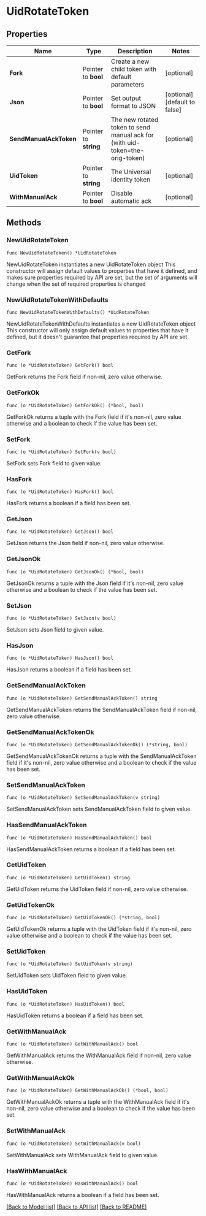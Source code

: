 # UidRotateToken

## Properties

Name | Type | Description | Notes
------------ | ------------- | ------------- | -------------
**Fork** | Pointer to **bool** | Create a new child token with default parameters | [optional] 
**Json** | Pointer to **bool** | Set output format to JSON | [optional] [default to false]
**SendManualAckToken** | Pointer to **string** | The new rotated token to send manual ack for (with uid-token&#x3D;the-orig-token) | [optional] 
**UidToken** | Pointer to **string** | The Universal identity token | [optional] 
**WithManualAck** | Pointer to **bool** | Disable automatic ack | [optional] 

## Methods

### NewUidRotateToken

`func NewUidRotateToken() *UidRotateToken`

NewUidRotateToken instantiates a new UidRotateToken object
This constructor will assign default values to properties that have it defined,
and makes sure properties required by API are set, but the set of arguments
will change when the set of required properties is changed

### NewUidRotateTokenWithDefaults

`func NewUidRotateTokenWithDefaults() *UidRotateToken`

NewUidRotateTokenWithDefaults instantiates a new UidRotateToken object
This constructor will only assign default values to properties that have it defined,
but it doesn't guarantee that properties required by API are set

### GetFork

`func (o *UidRotateToken) GetFork() bool`

GetFork returns the Fork field if non-nil, zero value otherwise.

### GetForkOk

`func (o *UidRotateToken) GetForkOk() (*bool, bool)`

GetForkOk returns a tuple with the Fork field if it's non-nil, zero value otherwise
and a boolean to check if the value has been set.

### SetFork

`func (o *UidRotateToken) SetFork(v bool)`

SetFork sets Fork field to given value.

### HasFork

`func (o *UidRotateToken) HasFork() bool`

HasFork returns a boolean if a field has been set.

### GetJson

`func (o *UidRotateToken) GetJson() bool`

GetJson returns the Json field if non-nil, zero value otherwise.

### GetJsonOk

`func (o *UidRotateToken) GetJsonOk() (*bool, bool)`

GetJsonOk returns a tuple with the Json field if it's non-nil, zero value otherwise
and a boolean to check if the value has been set.

### SetJson

`func (o *UidRotateToken) SetJson(v bool)`

SetJson sets Json field to given value.

### HasJson

`func (o *UidRotateToken) HasJson() bool`

HasJson returns a boolean if a field has been set.

### GetSendManualAckToken

`func (o *UidRotateToken) GetSendManualAckToken() string`

GetSendManualAckToken returns the SendManualAckToken field if non-nil, zero value otherwise.

### GetSendManualAckTokenOk

`func (o *UidRotateToken) GetSendManualAckTokenOk() (*string, bool)`

GetSendManualAckTokenOk returns a tuple with the SendManualAckToken field if it's non-nil, zero value otherwise
and a boolean to check if the value has been set.

### SetSendManualAckToken

`func (o *UidRotateToken) SetSendManualAckToken(v string)`

SetSendManualAckToken sets SendManualAckToken field to given value.

### HasSendManualAckToken

`func (o *UidRotateToken) HasSendManualAckToken() bool`

HasSendManualAckToken returns a boolean if a field has been set.

### GetUidToken

`func (o *UidRotateToken) GetUidToken() string`

GetUidToken returns the UidToken field if non-nil, zero value otherwise.

### GetUidTokenOk

`func (o *UidRotateToken) GetUidTokenOk() (*string, bool)`

GetUidTokenOk returns a tuple with the UidToken field if it's non-nil, zero value otherwise
and a boolean to check if the value has been set.

### SetUidToken

`func (o *UidRotateToken) SetUidToken(v string)`

SetUidToken sets UidToken field to given value.

### HasUidToken

`func (o *UidRotateToken) HasUidToken() bool`

HasUidToken returns a boolean if a field has been set.

### GetWithManualAck

`func (o *UidRotateToken) GetWithManualAck() bool`

GetWithManualAck returns the WithManualAck field if non-nil, zero value otherwise.

### GetWithManualAckOk

`func (o *UidRotateToken) GetWithManualAckOk() (*bool, bool)`

GetWithManualAckOk returns a tuple with the WithManualAck field if it's non-nil, zero value otherwise
and a boolean to check if the value has been set.

### SetWithManualAck

`func (o *UidRotateToken) SetWithManualAck(v bool)`

SetWithManualAck sets WithManualAck field to given value.

### HasWithManualAck

`func (o *UidRotateToken) HasWithManualAck() bool`

HasWithManualAck returns a boolean if a field has been set.


[[Back to Model list]](../README.md#documentation-for-models) [[Back to API list]](../README.md#documentation-for-api-endpoints) [[Back to README]](../README.md)


